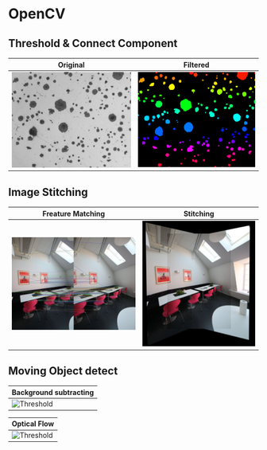 # OpenCV

## Threshold & Connect Component

|Original|Filtered|
|--|--|
|![Threshold](images/1.jpg)|![Threshold](images/2.png)|


## Image Stitching

| Freature Matching| Stitching  |
|--|--|
|![Threshold](images/3.jpg)|![Threshold](images/4.jpg)|

## Moving Object detect

| Background subtracting   |
|--|
|![Threshold](images/5.png)|

| Optical Flow   |
|--|
|![Threshold](images/6.png)|

